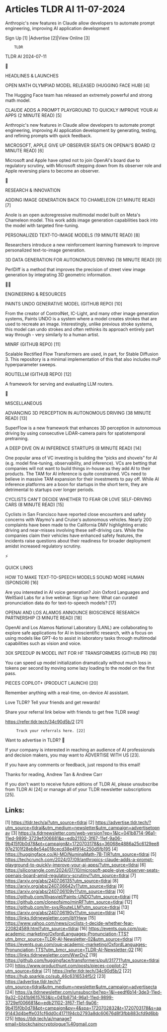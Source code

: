 # Articles TLDR AI 11-07-2024

Anthropic's new features in Claude allow developers to automate prompt
engineering, improving AI application development  

 Sign Up [1] |Advertise [2]|View Online [3] 

		TLDR 

TLDR AI 2024-07-11

🚀 

HEADLINES & LAUNCHES

 OPEN MATH OLYMPIAD MODEL RELEASED (HUGGING FACE HUB) [4] 

 The Hugging Face team has released an extremely powerful and strong
math model. 

 CLAUDE ADDS A PROMPT PLAYGROUND TO QUICKLY IMPROVE YOUR AI APPS (2
MINUTE READ) [5] 

 Anthropic's new features in Claude allow developers to automate
prompt engineering, improving AI application development by
generating, testing, and refining prompts with quick feedback. 

 MICROSOFT, APPLE GIVE UP OBSERVER SEATS ON OPENAI'S BOARD (2 MINUTE
READ) [6] 

 Microsoft and Apple have opted not to join OpenAI's board due to
regulatory scrutiny, with Microsoft stepping down from its observer
role and Apple reversing plans to become an observer. 

🧠 

RESEARCH & INNOVATION

 ADDING IMAGE GENERATION BACK TO CHAMELEON (21 MINUTE READ) [7] 

 Anole is an open autoregressive multimodal model built on Meta's
Chameleon model. This work adds image generation capabilities back
into the model with targeted fine-tuning. 

 PERSONALIZED TEXT-TO-IMAGE MODELS (19 MINUTE READ) [8] 

 Researchers introduce a new reinforcement learning framework to
improve personalized text-to-image generation. 

 3D DATA GENERATION FOR AUTONOMOUS DRIVING (18 MINUTE READ) [9] 

 PerlDiff is a method that improves the precision of street view image
generation by integrating 3D geometric information. 

🧑‍💻 

ENGINEERING & RESOURCES

 PAINTS UNDO GENERATIVE MODEL (GITHUB REPO) [10] 

 From the creator of ControlNet, IC-Light, and many other image
generation systems, Paints UNDO is a system where a model creates
strokes that are used to recreate an image. Interestingly, unlike
previous stroke systems, this model can undo strokes and often
rethinks its approach entirely part way through - very similarly to a
human artist. 

 MINRF (GITHUB REPO) [11] 

 Scalable Rectified Flow Transformers are used, in part, for Stable
Diffusion 3. This repository is a minimal implementation of this that
also includes muP hyperparameter sweeps. 

 ROUTELLM (GITHUB REPO) [12] 

 A framework for serving and evaluating LLM routers. 

🎁 

MISCELLANEOUS

 ADVANCING 3D PERCEPTION IN AUTONOMOUS DRIVING (38 MINUTE READ) [13] 

 SuperFlow is a new framework that enhances 3D perception in
autonomous driving by using consecutive LiDAR-camera pairs for
spatiotemporal pretraining. 

 A DEEP DIVE ON AI INFERENCE STARTUPS (8 MINUTE READ) [14] 

 One popular area of VC investing is building the “picks and
shovels” for AI (e.g. model fine-tuning, observability, and
inference). VCs are betting that companies will not want to build
things in-house as they add AI to their products. The TAM for AI
inference is quite constrained. VCs need to believe in massive TAM
expansion for their investments to pay off. While AI inference
platforms are a boon for startups in the short term, they are
detrimental to startups over longer periods. 

 CYCLISTS CAN'T DECIDE WHETHER TO FEAR OR LOVE SELF-DRIVING CARS (8
MINUTE READ) [15] 

 Cyclists in San Francisco have reported close encounters and safety
concerns with Waymo's and Cruise's autonomous vehicles. Nearly 200
complaints have been made to the California DMV highlighting erratic
driving and near-misses involving these self-driving cars. While the
companies claim their vehicles have enhanced safety features, the
incidents raise questions about their readiness for broader deployment
amidst increased regulatory scrutiny. 

⚡ 

QUICK LINKS

 HOW TO MAKE TEXT-TO-SPEECH MODELS SOUND MORE HUMAN (SPONSOR) [16] 

 Are you interested in AI voice generation? Join Oxford Languages and
WellSaid Labs for a live webinar. Sign up here: What can curated
pronunciation data do for text-to-speech models? [17] 

 OPENAI AND LOS ALAMOS ANNOUNCE BIOSCIENCE RESEARCH PARTNERSHIP (3
MINUTE READ) [18] 

 OpenAI and Los Alamos National Laboratory (LANL) are collaborating to
explore safe applications for AI in bioscientific research, with a
focus on using models like GPT-4o to assist in laboratory tasks
through multimodal capabilities such as vision and voice. 

 30X SPEEDUP IN MODEL INIT FOR HF TRANSFORMERS (GITHUB PR) [19] 

 You can speed up model initialization dramatically without much loss
in tokens per second by moving some lazy loading to the model on the
first pass. 

 PIECES COPILOT+ (PRODUCT LAUNCH) [20] 

 Remember anything with a real-time, on-device AI assistant. 

Love TLDR? Tell your friends and get rewards!

 Share your referral link below with friends to get free TLDR swag! 

 https://refer.tldr.tech/34c90d5b/2 [21] 

		 Track your referrals here. [22] 

Want to advertise in TLDR? 📰

 If your company is interested in reaching an audience of AI
professionals and decision makers, you may want to ADVERTISE WITH US
[23]. 

 If you have any comments or feedback, just respond to this email! 

Thanks for reading, 
Andrew Tan & Andrew Carr 

If you don't want to receive future editions of TLDR AI, please
unsubscribe from TLDR AI [24] or manage all of your TLDR newsletter
subscriptions [25]. 

 

Links:
------
[1] https://tldr.tech/ai?utm_source=tldrai
[2] https://advertise.tldr.tech/?utm_source=tldrai&utm_medium=newsletter&utm_campaign=advertisetopnav
[3] https://a.tldrnewsletter.com/web-version?ep=1&lc=041b8714-96a1-11ed-9899-3729ef006681&p=edb21102-3f67-11ef-9a06-9b415f0b0d78&pt=campaign&t=1720703178&s=36068e4886a25c6129ee897e2101f28eb8e54a018cecd38e4f914c250d5fb195
[4] https://huggingface.co/AI-MO/NuminaMath-7B-TIR?utm_source=tldrai
[5] https://techcrunch.com/2024/07/09/anthropics-claude-adds-a-prompt-playground-to-quickly-improve-your-ai-apps/?utm_source=tldrai
[6] https://siliconangle.com/2024/07/10/microsoft-apple-give-observer-seats-openais-board-amid-regulatory-scrutiny/?utm_source=tldrai
[7] https://arxiv.org/abs/2407.06135?utm_source=tldrai
[8] https://arxiv.org/abs/2407.06642v1?utm_source=tldrai
[9] https://arxiv.org/abs/2407.06109v1?utm_source=tldrai
[10] https://github.com/lllyasviel/Paints-UNDO?utm_source=tldrai
[11] https://github.com/cloneofsimo/minRF?utm_source=tldrai
[12] https://github.com/lm-sys/RouteLLM?utm_source=tldrai
[13] https://arxiv.org/abs/2407.06190v1?utm_source=tldrai
[14] https://links.tldrnewsletter.com/ibYHww
[15] https://www.yahoo.com/news/cyclists-t-decide-whether-fear-220824589.html?utm_source=tldrai
[16] https://events.oup.com/oup-academic-marketing/OxfordLanguages-Pronunciation-TTS?utm_bmcr_source=TLDR-AI-Newsletter-02&utm_source=tldrai
[17] https://events.oup.com/oup-academic-marketing/OxfordLanguages-Pronunciation-TTS?utm_bmcr_source=TLDR-AI-Newsletter-02
[18] https://links.tldrnewsletter.com/WwrDyZ
[19] https://github.com/huggingface/transformers/pull/31771?utm_source=tldrai
[20] https://www.producthunt.com/posts/pieces-copilot-2?utm_source=tldrai
[21] https://refer.tldr.tech/34c90d5b/2
[22] https://hub.sparklp.co/sub_46c6316534f5/2
[23] https://advertise.tldr.tech/?utm_source=tldrai&utm_medium=newsletter&utm_campaign=advertisecta
[24] https://a.tldrnewsletter.com/unsubscribe?ep=1&l=eedf6b14-3de3-11ed-9a32-0241b9615763&lc=041b8714-96a1-11ed-9899-3729ef006681&p=edb21102-3f67-11ef-9a06-9b415f0b0d78&pt=campaign&pv=4&spa=1720702832&t=1720703178&s=aa91443d4beffe031cf6dd0c4171194cb2793a8dc60676d8f3fbb883cfd9d6bb
[25] https://tldr.tech/ai/manage?email=blockchaincryptologue%40gmail.com
